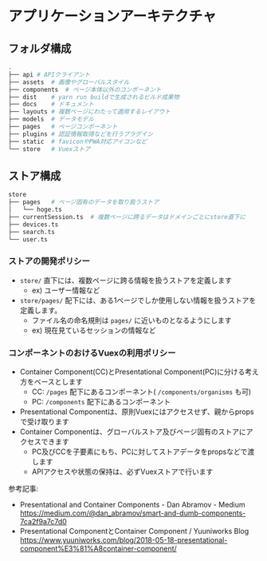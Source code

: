 # アプリケーションアーキテクチャ

## フォルダ構成

```bash
.
├── api # APIクライアント
├── assets  # 画像やグローバルスタイル
├── components  # ページ本体以外のコンポーネント
├── dist    # yarn run buildで生成されるビルド成果物
├── docs    # ドキュメント
├── layouts # 複数ページにわたって適用するレイアウト
├── models  # データモデル
├── pages   # ページコンポーネント
├── plugins # 認証情報取得などを行うプラグイン
├── static  # faviconやPWA対応アイコンなど
└── store   # Vuexストア
```

## ストア構成

```bash
store
├── pages   # ページ固有のデータを取り扱うストア
│   └── hoge.ts
├── currentSession.ts  # 複数ページに跨るデータはドメインごとにstore直下に
├── devices.ts
├── search.ts
└── user.ts
```

### ストアの開発ポリシー

- `store/` 直下には、複数ページに跨る情報を扱うストアを定義します
  - ex) ユーザー情報など
- `store/pages/` 配下には、ある1ページでしか使用しない情報を扱うストアを定義します。
  - ファイル名の命名規則は `pages/` に近いものとなるようにします
  - ex) 現在見ているセッションの情報など

### コンポーネントのおけるVuexの利用ポリシー

- Container Component(CC)とPresentational Component(PC)に分ける考え方をベースとします
  - CC: `/pages` 配下にあるコンポーネント( `/components/organisms` も可)
  - PC: `/components` 配下にあるコンポーネント
- Presentational Componentは、原則Vuexにはアクセスせず、親からpropsで受け取ります
- Container Componentは、グローバルストア及びページ固有のストアにアクセスできます
  - PC及びCCを子要素にもち、PCに対してストアデータをpropsなどで渡します
  - APIアクセスや状態の保持は、必ずVuexストアで行います

参考記事:
- Presentational and Container Components - Dan Abramov - Medium
https://medium.com/@dan_abramov/smart-and-dumb-components-7ca2f9a7c7d0 
- Presentational ComponentとContainer Component / Yuuniworks Blog
https://www.yuuniworks.com/blog/2018-05-18-presentational-component%E3%81%A8container-component/
